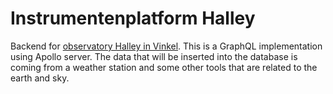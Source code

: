 # Instrumentenplatform Halley

Backend for [observatory Halley in Vinkel](https://www.sterrenwachthalley.nl/). This is a GraphQL implementation using Apollo server. The data that will be inserted into the database is coming from a weather station and some other tools that are related to the earth and sky.